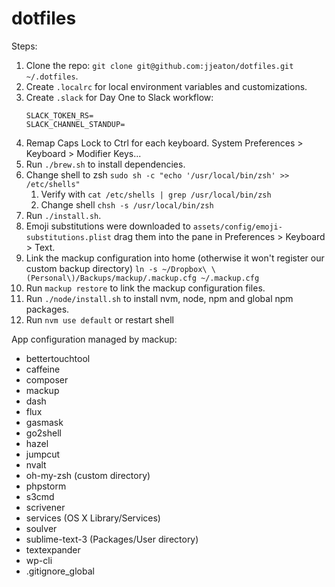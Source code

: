 # dotfiles

Steps:

1. Clone the repo: `git clone git@github.com:jjeaton/dotfiles.git ~/.dotfiles`.
2. Create `.localrc` for local environment variables and customizations.
3. Create `.slack` for Day One to Slack workflow:
    ```
    SLACK_TOKEN_RS=
    SLACK_CHANNEL_STANDUP=
    ```  
3. Remap Caps Lock to Ctrl for each keyboard.
   System Preferences > Keyboard > Modifier Keys...
4. Run `./brew.sh` to install dependencies.
5. Change shell to zsh `sudo sh -c "echo '/usr/local/bin/zsh' >> /etc/shells"`
	1. Verify with `cat /etc/shells | grep /usr/local/bin/zsh`
	2. Change shell `chsh -s /usr/local/bin/zsh`
2. Run `./install.sh`.
4. Emoji substitutions were downloaded to `assets/config/emoji-substitutions.plist` drag them into the pane in Preferences > Keyboard > Text.
5. Link the mackup configuration into home (otherwise it won't register our custom backup directory) `ln -s ~/Dropbox\ \(Personal\)/Backups/mackup/.mackup.cfg ~/.mackup.cfg`
6. Run `mackup restore` to link the mackup configuration files.
7. Run `./node/install.sh` to install nvm, node, npm and global npm packages.
8. Run `nvm use default` or restart shell

App configuration managed by mackup:

* bettertouchtool
* caffeine
* composer
* mackup
* dash
* flux
* gasmask
* go2shell
* hazel
* jumpcut
* nvalt
* oh-my-zsh (custom directory)
* phpstorm
* s3cmd
* scrivener
* services (OS X Library/Services)
* soulver
* sublime-text-3 (Packages/User directory)
* textexpander
* wp-cli
* .gitignore_global
